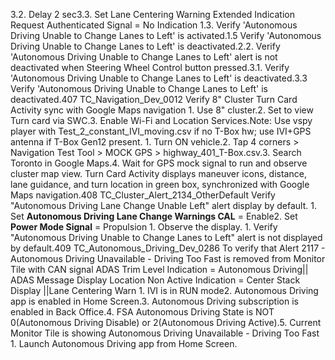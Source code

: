 3.2. Delay 2 sec3.3. Set Lane Centering Warning Extended Indication Request Authenticated Signal = No Indication 1.3. Verify 'Autonomous Driving Unable to Change Lanes to Left' is activated.1.5 Verify 'Autonomous Driving Unable to Change Lanes to Left' is deactivated.2.2. Verify 'Autonomous Driving Unable to Change Lanes to Left' alert is not deactivated when Steering Wheel Control button pressed.3.1. Verify 'Autonomous Driving Unable to Change Lanes to Left' is deactivated.3.3 Verify 'Autonomous Driving Unable to Change Lanes to Left' is deactivated.407 TC_Navigation_Dev_0012 Verify 8" Cluster Turn Card Activity sync with Google Maps navigation 1. Use 8" cluster.2. Set to view Turn card via SWC.3. Enable Wi-Fi and Location Services.Note: Use vspy player with Test_2_constant_IVI_moving.csv if no T-Box hw; use IVI+GPS antenna if T-Box Gen12 present. 1. Turn ON vehicle.2. Tap 4 corners > Navigation Test Tool > MOCK GPS > highway_401_T-Box.csv.3. Search Toronto in Google Maps.4. Wait for GPS mock signal to run and observe cluster map view. Turn Card Activity displays maneuver icons, distance, lane guidance, and turn location in green box, synchronized with Google Maps navigation.408 TC_Cluster_Alert_2134_OtherDefault Verify "Autonomous Driving Lane Change Unable Left" alert display by default. 1. Set **Autonomous Driving Lane Change Warnings CAL** = Enable2. Set **Power Mode Signal** = Propulsion 1. Observe the display. 1. Verify "Autonomous Driving Unable to Change Lanes to Left" alert is not displayed by default.409 TC_Autonomous_Driving_Dev_0286 To verify that Alert 2117 - Autonomous Driving Unavailable - Driving Too Fast is removed from Monitor Tile with CAN signal ADAS Trim Level Indication = Autonomous Driving|| ADAS Message Display Location Non Active Indication = Center Stack Display ||Lane Centering Warn 1. IVI is in RUN mode2. Autonomous Driving app is enabled in Home Screen.3. Autonomous Driving subscription is enabled in Back Office.4. FSA Autonomous Driving State is NOT 0(Autonomous Driving Disable) or 2(Autonomous Driving Active).5. Current Monitor Tile is showing Autonomous Driving Unavailable - Driving Too Fast 1. Launch Autonomous Driving app from Home Screen.